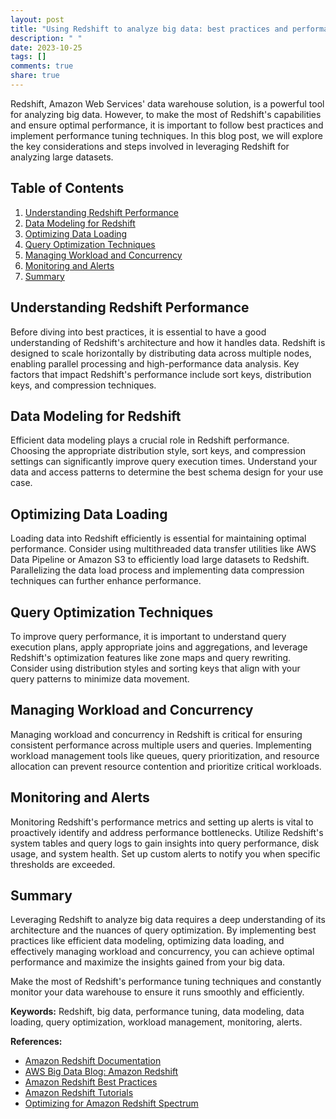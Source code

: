 ```yaml
---
layout: post
title: "Using Redshift to analyze big data: best practices and performance tuning."
description: " "
date: 2023-10-25
tags: []
comments: true
share: true
---
```


Redshift, Amazon Web Services' data warehouse solution, is a powerful tool for analyzing big data. However, to make the most of Redshift's capabilities and ensure optimal performance, it is important to follow best practices and implement performance tuning techniques. In this blog post, we will explore the key considerations and steps involved in leveraging Redshift for analyzing large datasets.

## Table of Contents
1. [Understanding Redshift Performance](#understanding-redshift-performance)
2. [Data Modeling for Redshift](#data-modeling-for-redshift)
3. [Optimizing Data Loading](#optimizing-data-loading)
4. [Query Optimization Techniques](#query-optimization-techniques)
5. [Managing Workload and Concurrency](#managing-workload-and-concurrency)
6. [Monitoring and Alerts](#monitoring-and-alerts)
7. [Summary](#summary)

## Understanding Redshift Performance

Before diving into best practices, it is essential to have a good understanding of Redshift's architecture and how it handles data. Redshift is designed to scale horizontally by distributing data across multiple nodes, enabling parallel processing and high-performance data analysis. Key factors that impact Redshift's performance include sort keys, distribution keys, and compression techniques.

## Data Modeling for Redshift

Efficient data modeling plays a crucial role in Redshift performance. Choosing the appropriate distribution style, sort keys, and compression settings can significantly improve query execution times. Understand your data and access patterns to determine the best schema design for your use case.

## Optimizing Data Loading

Loading data into Redshift efficiently is essential for maintaining optimal performance. Consider using multithreaded data transfer utilities like AWS Data Pipeline or Amazon S3 to efficiently load large datasets to Redshift. Parallelizing the data load process and implementing data compression techniques can further enhance performance.

## Query Optimization Techniques

To improve query performance, it is important to understand query execution plans, apply appropriate joins and aggregations, and leverage Redshift's optimization features like zone maps and query rewriting. Consider using distribution styles and sorting keys that align with your query patterns to minimize data movement.

## Managing Workload and Concurrency

Managing workload and concurrency in Redshift is critical for ensuring consistent performance across multiple users and queries. Implementing workload management tools like queues, query prioritization, and resource allocation can prevent resource contention and prioritize critical workloads.

## Monitoring and Alerts

Monitoring Redshift's performance metrics and setting up alerts is vital to proactively identify and address performance bottlenecks. Utilize Redshift's system tables and query logs to gain insights into query performance, disk usage, and system health. Set up custom alerts to notify you when specific thresholds are exceeded.

## Summary

Leveraging Redshift to analyze big data requires a deep understanding of its architecture and the nuances of query optimization. By implementing best practices like efficient data modeling, optimizing data loading, and effectively managing workload and concurrency, you can achieve optimal performance and maximize the insights gained from your big data.

Make the most of Redshift's performance tuning techniques and constantly monitor your data warehouse to ensure it runs smoothly and efficiently.

**Keywords:** Redshift, big data, performance tuning, data modeling, data loading, query optimization, workload management, monitoring, alerts.

**References:**
- [Amazon Redshift Documentation](https://docs.aws.amazon.com/redshift)
- [AWS Big Data Blog: Amazon Redshift](https://aws.amazon.com/blogs/big-data/category/amazon-redshift/)
- [Amazon Redshift Best Practices](https://d0.awsstatic.com/whitepapers/best-practices-for-optimizing-performance.pdf) 
- [Amazon Redshift Tutorials](https://aws.amazon.com/getting-started/hands-on/amazon-redshift/)
- [Optimizing for Amazon Redshift Spectrum](https://aws.amazon.com/blogs/big-data/top-10-performance-tuning-techniques-for-amazon-redshift-spectrum/)